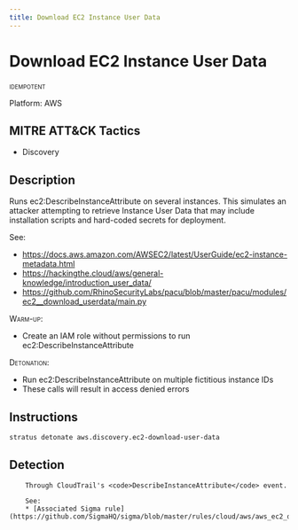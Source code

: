 ```yaml
---
title: Download EC2 Instance User Data
---
```


# Download EC2 Instance User Data


 <span class="smallcaps w3-badge w3-blue w3-round w3-text-white" title="This attack technique can be detonated multiple times">idempotent</span> 

Platform: AWS

## MITRE ATT&CK Tactics


- Discovery

## Description


Runs ec2:DescribeInstanceAttribute on several instances. This simulates an attacker attempting to
retrieve Instance User Data that may include installation scripts and hard-coded secrets for deployment.

See: 

- https://docs.aws.amazon.com/AWSEC2/latest/UserGuide/ec2-instance-metadata.html
- https://hackingthe.cloud/aws/general-knowledge/introduction_user_data/
- https://github.com/RhinoSecurityLabs/pacu/blob/master/pacu/modules/ec2__download_userdata/main.py

<span style="font-variant: small-caps;">Warm-up</span>: 

- Create an IAM role without permissions to run ec2:DescribeInstanceAttribute

<span style="font-variant: small-caps;">Detonation</span>: 

- Run ec2:DescribeInstanceAttribute on multiple fictitious instance IDs
- These calls will result in access denied errors


## Instructions

```bash title="Detonate with Stratus Red Team"
stratus detonate aws.discovery.ec2-download-user-data
```
## Detection



		Through CloudTrail's <code>DescribeInstanceAttribute</code> event.

		See:
		* [Associated Sigma rule](https://github.com/SigmaHQ/sigma/blob/master/rules/cloud/aws/aws_ec2_download_userdata.yml)

